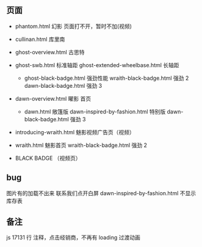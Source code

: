 ## 页面

- phantom.html 幻影 页面打不开，暂时不加(视频)

- cullinan.html 库里南

- ghost-overview.html 古思特
- ghost-swb.html 标准轴距
  ghost-extended-wheelbase.html 长轴距
  - ghost-black-badge.html 强劲性能
    wraith-black-badge.html 强劲 2
    dawn-black-badge.html 强劲 3

* dawn-overview.html 曜影 首页

  - dawn.html 敞篷版
    dawn-inspired-by-fashion.html 特别版
    dawn-black-badge.html 强劲 3

* introducing-wraith.html 魅影视频广告页（视频）
* wraith.html 魅影首页
  wraith-black-badge.html 强劲 2

* BLACK BADGE （视频页）

## bug

图片有的加载不出来
联系我们点开白屏
dawn-inspired-by-fashion.html 不显示库存表

## 备注

js 17131 行 注释，点击经销商，不再有 loading 过渡动画
